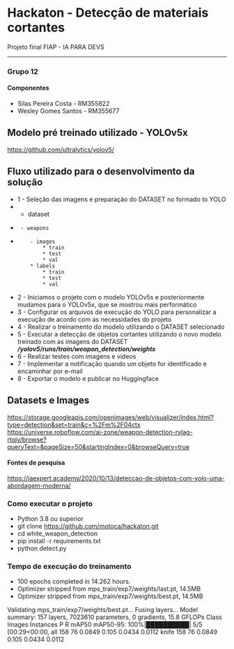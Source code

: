 # Hackaton - Detecção de materiais cortantes
Projeto final FIAP - IA PARA DEVS


****
### Grupo 12
#### Componentes
* Silas Pereira Costa - RM355822
* Wesley Gomes Santos - RM355677


## Modelo pré treinado utilizado - YOLOv5x
https://github.com/ultralytics/yolov5/

## Fluxo utilizado para o desenvolvimento da solução
* 1 - Seleção das imagens e preparação do DATASET no formado to YOLO
*   - dataset
*      - weapons
*         - images
              * train
              * test
              * val
          * labels
              * train
              * test
              * val
  
* 2 - Iniciamos o projeto com o modelo YOLOv5s e posteriormente mudamos para o YOLOv5x, que se mostrou mais performático
* 3 - Configurar os arquivos de execução do YOLO para personalizar a execução de acordo com as necessidades do projeto
* 4 - Realizar o treinamento do modelo utilizando o DATASET selecionado
* 5 - Executar a detecção de objetos cortantes utilizando o novo modelo treinado com as imagens do DATASET
        ***/yolov5/runs/train/weapon_detection/weights***
* 6 - Realizar testes com imagens e videos
* 7 - Implementar a notificação quando um objeto for identificado e encaminhar por e-mail
* 8 - Exportar o modelo e publicar no Huggingface

## Datasets e Images
https://storage.googleapis.com/openimages/web/visualizer/index.html?type=detection&set=train&c=%2Fm%2F04ctx
https://universe.roboflow.com/ai-zone/weapon-detection-rylag-rtqjy/browse?queryText=&pageSize=50&startingIndex=0&browseQuery=true


#### Fontes de pesquisa
https://iaexpert.academy/2020/10/13/deteccao-de-objetos-com-yolo-uma-abordagem-moderna/


### Como executar o projeto
- Python 3.8 ou superior
- git clone https://github.com/motoca/hackaton.git
- cd white_weapon_detection
- pip install -r requirements.txt
- python detect.py

### Tempo de execução do treinamento
- 100 epochs completed in 14.262 hours.
- Optimizer stripped from mps_train/exp7/weights/last.pt, 14.5MB
- Optimizer stripped from mps_train/exp7/weights/best.pt, 14.5MB

Validating mps_train/exp7/weights/best.pt...
Fusing layers... 
Model summary: 157 layers, 7023610 parameters, 0 gradients, 15.8 GFLOPs
                 Class     Images  Instances          P          R      mAP50   mAP50-95: 100%|██████████| 5/5 [00:29<00:00, 
                   all        158         76     0.0849      0.105     0.0434     0.0112
                 knife        158         76     0.0849      0.105     0.0434     0.0112
